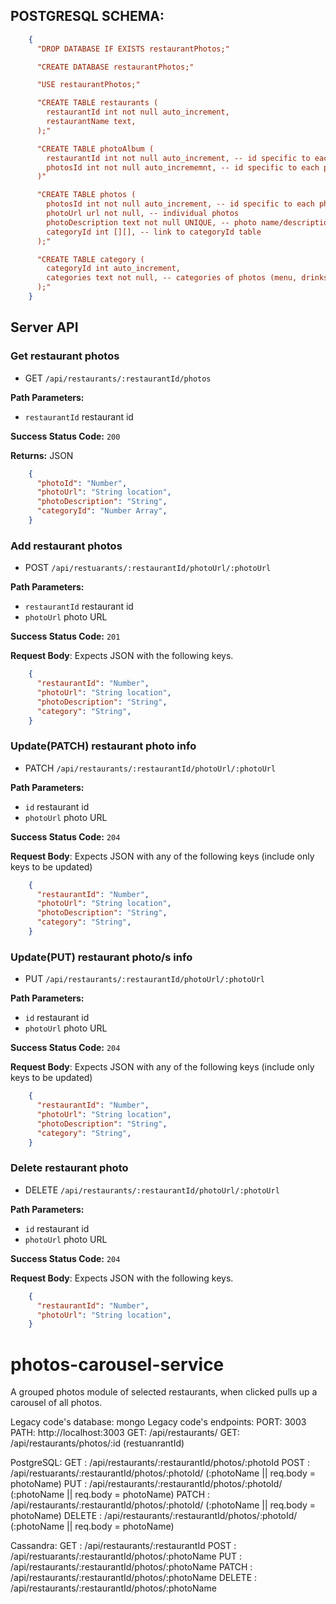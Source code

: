 ## POSTGRESQL SCHEMA:
```json 
    {
      "DROP DATABASE IF EXISTS restaurantPhotos;"

      "CREATE DATABASE restaurantPhotos;"

      "USE restaurantPhotos;"

      "CREATE TABLE restaurants (
        restaurantId int not null auto_increment,
        restaurantName text,
      );"

      "CREATE TABLE photoAlbum (
        restaurantId int not null auto_increment, -- id specific to each restaurant album
        photosId int not null auto_incrememnt, -- id specific to each photo album
      )"

      "CREATE TABLE photos (
        photosId int not null auto_increment, -- id specific to each photo
        photoUrl url not null, -- individual photos
        photoDescription text not null UNIQUE, -- photo name/description
        categoryId int [][], -- link to categoryId table
      );"

      "CREATE TABLE category (
        categoryId int auto_increment,
        categories text not null, -- categories of photos (menu, drinks, pasta, soups)`
      );"
    }
```




## Server API


### Get restaurant photos
  * GET `/api/restaurants/:restaurantId/photos`

**Path Parameters:**
  * `restaurantId` restaurant id

**Success Status Code:** `200`

**Returns:** JSON

```json
    {
      "photoId": "Number",
      "photoUrl": "String location",
      "photoDescription": "String",
      "categoryId": "Number Array",
    }
```



### Add restaurant photos
  * POST `/api/restuarants/:restaurantId/photoUrl/:photoUrl`
  
**Path Parameters:**
  * `restaurantId` restaurant id
  * `photoUrl` photo URL

**Success Status Code:** `201`

**Request Body**: Expects JSON with the following keys.

```json
    {
      "restaurantId": "Number",
      "photoUrl": "String location",
      "photoDescription": "String",
      "category": "String",
    }
```




### Update(PATCH) restaurant photo info
  * PATCH `/api/restaurants/:restaurantId/photoUrl/:photoUrl`

**Path Parameters:**
  * `id` restaurant id
  * `photoUrl` photo URL

**Success Status Code:** `204`

**Request Body**: Expects JSON with any of the following keys (include only keys to be updated)

```json
    {
      "restaurantId": "Number",
      "photoUrl": "String location",
      "photoDescription": "String",
      "category": "String",
    }
```



### Update(PUT) restaurant photo/s info
  * PUT `/api/restaurants/:restaurantId/photoUrl/:photoUrl`

**Path Parameters:**
  * `id` restaurant id
  * `photoUrl` photo URL

**Success Status Code:** `204`

**Request Body**: Expects JSON with any of the following keys (include only keys to be updated)

```json
    {
      "restaurantId": "Number",
      "photoUrl": "String location",
      "photoDescription": "String",
      "category": "String",
    }
```



### Delete restaurant photo
  * DELETE `/api/restaurants/:restaurantId/photoUrl/:photoUrl`

**Path Parameters:**
  * `id` restaurant id
  * `photoUrl` photo URL

**Success Status Code:** `204`

**Request Body**: Expects JSON with the following keys.

```json
    {
      "restaurantId": "Number",
      "photoUrl": "String location",
    }
```






# photos-carousel-service
A grouped photos module of selected restaurants, when clicked pulls up a carousel of all photos.

Legacy code's database: mongo
Legacy code's endpoints:
  PORT: 3003
  PATH: http://localhost:3003
  GET: /api/restaurants/
  GET: /api/restaurants/photos/:id (restuanrantId)

PostgreSQL:
GET    : /api/restaurants/:restaurantId/photos/:photoId
POST   : /api/restuarants/:restaurantId/photos/:photoId/ (:photoName || req.body = photoName)
PUT    : /api/restaurants/:restaurantId/photos/:photoId/ (:photoName || req.body = photoName)
PATCH  : /api/restaurants/:restaurantId/photos/:photoId/ (:photoName || req.body = photoName)
DELETE : /api/restaurants/:restaurantId/photos/:photoId/ (:photoName || req.body = photoName)

Cassandra:
GET    : /api/restaurants/:restaurantId
POST   : /api/restuarants/:restaurantId/photos/:photoName
PUT    : /api/restaurants/:restaurantId/photos/:photoName
PATCH  : /api/restaurants/:restaurantId/photos/:photoName
DELETE : /api/restaurants/:restaurantId/photos/:photoName
